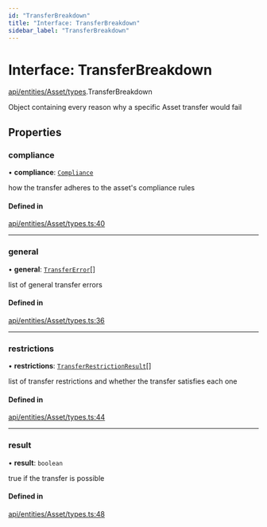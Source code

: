 ```yaml
---
id: "TransferBreakdown"
title: "Interface: TransferBreakdown"
sidebar_label: "TransferBreakdown"
---
```


# Interface: TransferBreakdown

[api/entities/Asset/types](../../../../../../modules/API/Entities/Asset/Types/Types.md).TransferBreakdown

Object containing every reason why a specific Asset transfer would fail

## Properties

### compliance

• **compliance**: [`Compliance`](../../../../../Types/Compliance/Compliance.md)

how the transfer adheres to the asset's compliance rules

#### Defined in

[api/entities/Asset/types.ts:40](https://github.com/PolymeshAssociation/polymesh-sdk/blob/15be87e8/src/api/entities/Asset/types.ts#L40)

___

### general

• **general**: [`TransferError`](../../../../../../enums/Types/TransferError/TransferError.md)[]

list of general transfer errors

#### Defined in

[api/entities/Asset/types.ts:36](https://github.com/PolymeshAssociation/polymesh-sdk/blob/15be87e8/src/api/entities/Asset/types.ts#L36)

___

### restrictions

• **restrictions**: [`TransferRestrictionResult`](../TransferRestrictionResult/TransferRestrictionResult.md)[]

list of transfer restrictions and whether the transfer satisfies each one

#### Defined in

[api/entities/Asset/types.ts:44](https://github.com/PolymeshAssociation/polymesh-sdk/blob/15be87e8/src/api/entities/Asset/types.ts#L44)

___

### result

• **result**: `boolean`

true if the transfer is possible

#### Defined in

[api/entities/Asset/types.ts:48](https://github.com/PolymeshAssociation/polymesh-sdk/blob/15be87e8/src/api/entities/Asset/types.ts#L48)
